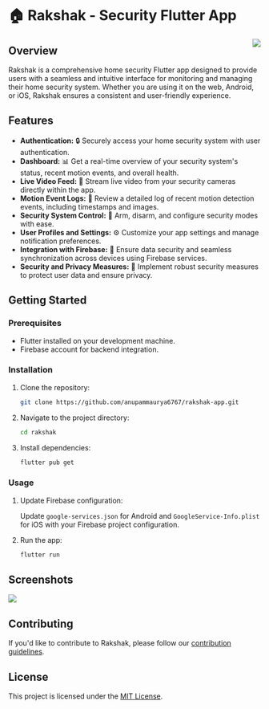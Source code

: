 # 🏠 Rakshak - Security Flutter App
<img align='right' src="https://github.com/anupammaurya6767/rakshak-app/assets/96181413/c4c25191-7791-49a1-bd05-55fa5bc15cce">

## Overview
Rakshak is a comprehensive home security Flutter app designed to provide users with a seamless and intuitive interface for monitoring and managing their home security system. Whether you are using it on the web, Android, or iOS, Rakshak ensures a consistent and user-friendly experience.

## Features

- **Authentication:** 🔒 Securely access your home security system with user authentication.
- **Dashboard:** 📊 Get a real-time overview of your security system's status, recent motion events, and overall health.
- **Live Video Feed:** 🎥 Stream live video from your security cameras directly within the app.
- **Motion Event Logs:** 📅 Review a detailed log of recent motion detection events, including timestamps and images.
- **Security System Control:** 🚨 Arm, disarm, and configure security modes with ease.
- **User Profiles and Settings:** ⚙️ Customize your app settings and manage notification preferences.
- **Integration with Firebase:** 🚀 Ensure data security and seamless synchronization across devices using Firebase services.
- **Security and Privacy Measures:** 🔐 Implement robust security measures to protect user data and ensure privacy.

## Getting Started

### Prerequisites

- Flutter installed on your development machine.
- Firebase account for backend integration.

### Installation
1. Clone the repository:

   ```bash
   git clone https://github.com/anupammaurya6767/rakshak-app.git
   ```

2. Navigate to the project directory:

   ```bash
   cd rakshak
   ```

3. Install dependencies:

   ```bash
   flutter pub get
   ```

### Usage

1. Update Firebase configuration:

   Update `google-services.json` for Android and `GoogleService-Info.plist` for iOS with your Firebase project configuration.

2. Run the app:

   ```bash
   flutter run
   ```

## Screenshots
<img src="https://github.com/anupammaurya6767/rakshak-app/assets/96181413/1645ae51-c62a-4fe2-acca-ecfbb13d72b9">

## Contributing

If you'd like to contribute to Rakshak, please follow our [contribution guidelines](CONTRIBUTING.md).

## License

This project is licensed under the [MIT License](LICENSE).
